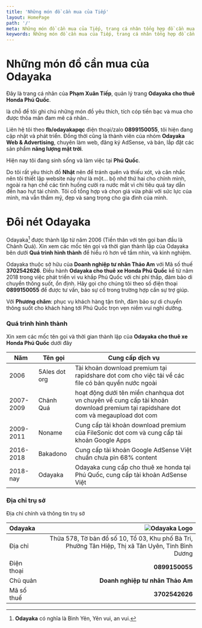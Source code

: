 ```yaml
---
title: 'Những món đồ cần mua của Tiếp'
layout: HomePage
path: '/'
meta: Những món đồ cần mua của Tiếp, trang cá nhân tổng hợp đồ cần mua
keywords: Những món đồ cần mua của Tiếp, trang cá nhân tổng hợp đồ cần mua
---
```



# Những món đồ cần mua của Odayaka

Đây là trang cá nhân của **Phạm Xuân Tiếp**, quản lý trang **Odayaka cho thuê Honda Phú Quốc**.

là chỗ để tôi ghi chú những món đồ yêu thích, tích cóp tiền bạc và mua cho được thõa mãn đam mê cá nhân..

Liên hệ tôi theo **fb/odayakapqc** điện thoại/zalo **0899150055**, tôi hiện đang cập nhật và phát triển.
Đồng thời cũng là thành viên của nhóm **Odayaka Web & Advertising**, chuyên làm web, đăng ký AdSense, và bán, lắp đặt các sản phẩm **năng lượng mặt trời**.

Hiện nay tôi đang sinh sống và làm việc tại **Phú Quốc**.

Do tôi rất yêu thích đồ **Nhật** nên để tránh quên và thiếu xót, và cân nhắc nên tôi thiết lập website này như là một... bộ nhớ thứ hai cho chính mình, ngoài ra hạn chế các tình huống cười ra nước mắt vì chi tiêu quá tay dẫn đến hao hụt tài chính. Tôi cố tổng hợp và chọn giá vừa phải với sức lực của mình, mà vẫn thẩm mỹ, đẹp và sang trọng cho gia đình của mình.

# Đôi nét Odayaka

Odayaka[^odayakatiengnhat] được thành lập từ năm 2006 (Tiền thân với tên gọi ban đầu là Chảnh Quá). Xin xem các mốc tên gọi và thời gian thành lập của Odayaka bên dưới **Quá trình hình thành** để hiểu rõ hơn về tầm nhìn, và kinh nghiệm.

Odayaka thuộc sở hữu của **Doanh nghiệp tư nhân Thảo Am** với Mã số thuế **3702542626**. Điều hành **Odayaka cho thuê xe Honda Phú Quốc** kể từ năm 2018 trong việc phát triển vi vu khắp Phú Quốc với chi phí thấp, đảm bảo di chuyển thông suốt, ổn định. Hãy gọi cho chúng tôi theo số điện thoại **0899150055** để được tư vấn, báo sự cố trong trường hợp cần sự trợ giúp.

Với **Phương châm**: phục vụ khách hàng tận tình, đảm bảo sự di chuyển thông suốt cho khách hàng tới Phú Quốc trọn vẹn niềm vui nghỉ dưỡng.

### Quá trình hình thành
Xin xem các mốc tên gọi và thời gian thành lập của **Odayaka cho thuê xe Honda Phú Quốc** dưới đây

[^odayakatiengnhat]: **Odayaka** có nghĩa là Bình Yên, Yên vui, an vui.


| Năm             | Tên gọi | Cung cấp dịch vụ |
| --------             | ----------- | ----------- |
| 2006          | 5Ales dot org | Tài khoản download premium tại rapidshare dot com cho việc tải về các file có bản quyền nước ngoài |
| 2007-2009          | Chảnh Quá | hoạt động dưới tên miền chanhqua dot vn chuyên về cung cấp tài khoản download premium tại rapidshare dot com và megaupload dot com |
| 2009-2011          | Noname | Cung cấp tài khoản download premium của FileSonic dot com và cung cấp tài khoản Google Apps |
| 2016-2018          | Bakadono | Cung cấp tài khoản Google AdSense Việt chuẩn chưa pin 68% content |
| 2018-nay          | Odayaka | Odayaka cung cấp cho thuê xe honda tại Phú Quốc, cung cấp tài khoản AdSense Việt |

### Địa chỉ trụ sở

Địa chỉ chính và thông tin trụ sở

| **Odayaka** |  |  ![Odayaka Logo](https://odayaka.vn/assets/images/favicon-32x32.png) |
|:-----------|------------:|------------:|
| Địa chỉ       |  |         Thửa 578, Tờ bản đồ số 10, Tổ 03, Khu phố Bà Tri, Phường Tân Hiệp, Thị xã Tân Uyên, Tỉnh Bình Dương |
| Điện thoại     |  |       **0899150055** |
| Chủ quản       |  |         **Doanh nghiệp tư nhân Thảo Am** |
| Mã số thuế       |  |         **3702542626** |